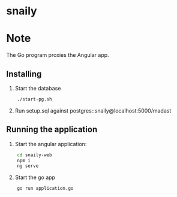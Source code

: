 # snaily



# Note #
The Go program proxies the Angular app.

## Installing

1. Start the database
```bash
    ./start-pg.sh
```
2. Run setup.sql against postgres::snaily@localhost:5000/madast 

## Running the application

1. Start the angular application:
```bash
    cd snaily-web
    npm i
    ng serve
```

2. Start the go app
```bash
    go run application.go
```


